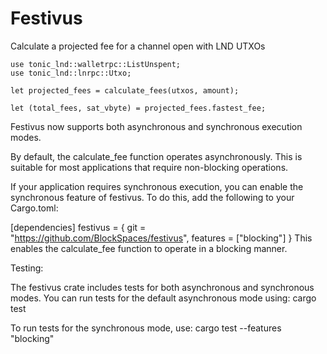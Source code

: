 # Festivus

Calculate a projected fee for a channel open with LND UTXOs

```
use tonic_lnd::walletrpc::ListUnspent;
use tonic_lnd::lnrpc::Utxo;

let projected_fees = calculate_fees(utxos, amount);

let (total_fees, sat_vbyte) = projected_fees.fastest_fee;
```

Festivus now supports both asynchronous and synchronous execution modes.

By default, the calculate_fee function operates asynchronously. This is suitable for most applications that require non-blocking operations.

If your application requires synchronous execution, you can enable the synchronous feature of festivus. To do this, add the following to your Cargo.toml:

[dependencies]
festivus = { git = "https://github.com/BlockSpaces/festivus", features = ["blocking"] }
This enables the calculate_fee function to operate in a blocking manner.

Testing:

The festivus crate includes tests for both asynchronous and synchronous modes. You can run tests for the default asynchronous mode using:
cargo test

To run tests for the synchronous mode, use:
cargo test --features "blocking"